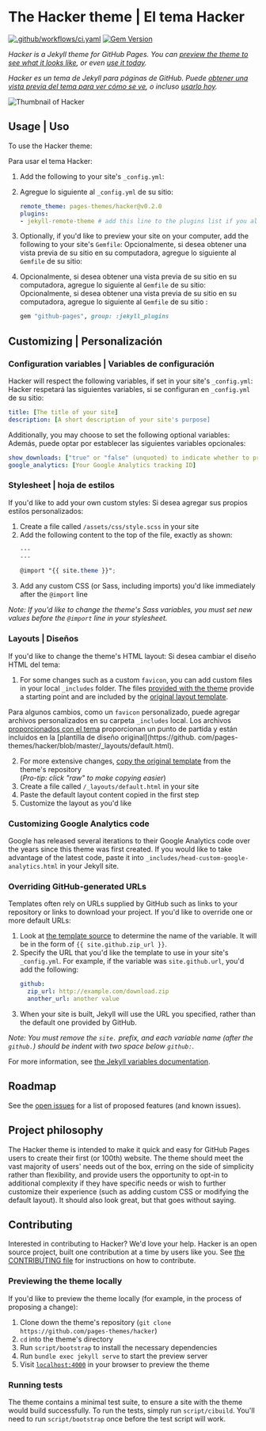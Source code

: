 # The Hacker theme | El tema Hacker

[![.github/workflows/ci.yaml](https://github.com/pages-themes/hacker/actions/workflows/ci.yaml/badge.svg)](https://github.com/pages-themes/hacker/actions/workflows/ci.yaml) [![Gem Version](https://badge.fury.io/rb/jekyll-theme-hacker.svg)](https://badge.fury.io/rb/jekyll-theme-hacker)

*Hacker is a Jekyll theme for GitHub Pages. You can [preview the theme to see what it looks like](http://pages-themes.github.io/hacker), or even [use it today](#usage).*

*Hacker es un tema de Jekyll para páginas de GitHub. Puede [obtener una vista previa del tema para ver cómo se ve](http://pages-themes.github.io/hacker), o incluso [usarlo hoy](#usage).*

![Thumbnail of Hacker](thumbnail.png)

## Usage | Uso

To use the Hacker theme:

Para usar el tema Hacker:

1. Add the following to your site's `_config.yml`:
  
1. Agregue lo siguiente al `_config.yml` de su sitio:

    ```yml
    remote_theme: pages-themes/hacker@v0.2.0
    plugins:
    - jekyll-remote-theme # add this line to the plugins list if you already have one
    ```

2. Optionally, if you'd like to preview your site on your computer, add the following to your site's `Gemfile`: Opcionalmente, si desea obtener una vista previa de su sitio en su computadora, agregue lo siguiente al `Gemfile` de su sitio:

2. Opcionalmente, si desea obtener una vista previa de su sitio en su computadora, agregue lo siguiente al `Gemfile` de su sitio: Opcionalmente, si desea obtener una vista previa de su sitio en su computadora, agregue lo siguiente al `Gemfile` de su sitio :

    ```ruby
    gem "github-pages", group: :jekyll_plugins
    ```

## Customizing | Personalización

### Configuration variables | Variables de configuración

Hacker will respect the following variables, if set in your site's `_config.yml`:
Hacker respetará las siguientes variables, si se configuran en `_config.yml` de su sitio:

```yml
title: [The title of your site]
description: [A short description of your site's purpose]
```

Additionally, you may choose to set the following optional variables:
Además, puede optar por establecer las siguientes variables opcionales:

```yml
show_downloads: ["true" or "false" (unquoted) to indicate whether to provide a download URL]
google_analytics: [Your Google Analytics tracking ID]
```

### Stylesheet | hoja de estilos

If you'd like to add your own custom styles:
Si desea agregar sus propios estilos personalizados:


1. Create a file called `/assets/css/style.scss` in your site
2. Add the following content to the top of the file, exactly as shown:
    ```scss
    ---
    ---

    @import "{{ site.theme }}";
    ```
3. Add any custom CSS (or Sass, including imports) you'd like immediately after the `@import` line

*Note: If you'd like to change the theme's Sass variables, you must set new values before the `@import` line in your stylesheet.*

### Layouts | Diseños

If you'd like to change the theme's HTML layout:
Si desea cambiar el diseño HTML del tema:

1. For some changes such as a custom `favicon`, you can add custom files in your local `_includes` folder. The files [provided with the theme](https://github.com/pages-themes/hacker/tree/master/_includes) provide a starting point and are included by the [original layout template](https://github.com/pages-themes/hacker/blob/master/_layouts/default.html).


Para algunos cambios, como un `favicon` personalizado, puede agregar archivos personalizados en su carpeta `_includes` local. Los archivos [proporcionados con el tema](https://github.com/pages-themes/hacker/tree/master/_includes) proporcionan un punto de partida y están incluidos en la [plantilla de diseño original](https://github. com/pages-themes/hacker/blob/master/_layouts/default.html).
   
2. For more extensive changes, [copy the original template](https://github.com/pages-themes/hacker/blob/master/_layouts/default.html) from the theme's repository<br />(*Pro-tip: click "raw" to make copying easier*)
4. Create a file called `/_layouts/default.html` in your site
5. Paste the default layout content copied in the first step
6. Customize the layout as you'd like

### Customizing Google Analytics code

Google has released several iterations to their Google Analytics code over the years since this theme was first created. If you would like to take advantage of the latest code, paste it into `_includes/head-custom-google-analytics.html` in your Jekyll site.

### Overriding GitHub-generated URLs

Templates often rely on URLs supplied by GitHub such as links to your repository or links to download your project. If you'd like to override one or more default URLs:

1. Look at [the template source](https://github.com/pages-themes/hacker/blob/master/_layouts/default.html) to determine the name of the variable. It will be in the form of `{{ site.github.zip_url }}`.
2. Specify the URL that you'd like the template to use in your site's `_config.yml`. For example, if the variable was `site.github.url`, you'd add the following:
    ```yml
    github:
      zip_url: http://example.com/download.zip
      another_url: another value
    ```
3. When your site is built, Jekyll will use the URL you specified, rather than the default one provided by GitHub.

*Note: You must remove the `site.` prefix, and each variable name (after the `github.`) should be indent with two space below `github:`.*

For more information, see [the Jekyll variables documentation](https://jekyllrb.com/docs/variables/).

## Roadmap

See the [open issues](https://github.com/pages-themes/hacker/issues) for a list of proposed features (and known issues).

## Project philosophy

The Hacker theme is intended to make it quick and easy for GitHub Pages users to create their first (or 100th) website. The theme should meet the vast majority of users' needs out of the box, erring on the side of simplicity rather than flexibility, and provide users the opportunity to opt-in to additional complexity if they have specific needs or wish to further customize their experience (such as adding custom CSS or modifying the default layout). It should also look great, but that goes without saying.

## Contributing

Interested in contributing to Hacker? We'd love your help. Hacker is an open source project, built one contribution at a time by users like you. See [the CONTRIBUTING file](docs/CONTRIBUTING.md) for instructions on how to contribute.

### Previewing the theme locally

If you'd like to preview the theme locally (for example, in the process of proposing a change):

1. Clone down the theme's repository (`git clone https://github.com/pages-themes/hacker`)
2. `cd` into the theme's directory
3. Run `script/bootstrap` to install the necessary dependencies
4. Run `bundle exec jekyll serve` to start the preview server
5. Visit [`localhost:4000`](http://localhost:4000) in your browser to preview the theme

### Running tests

The theme contains a minimal test suite, to ensure a site with the theme would build successfully. To run the tests, simply run `script/cibuild`. You'll need to run `script/bootstrap` once before the test script will work.
